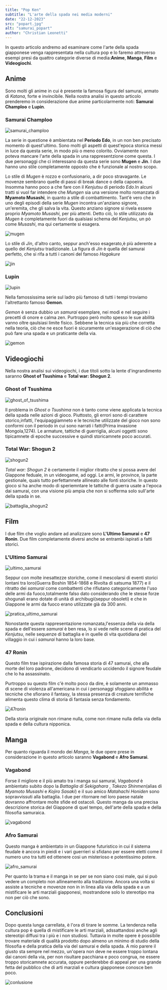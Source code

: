 ```yaml
---
title: "Pop Ken"
subtitle: "L'arte della spada nei media moderni"
date: "22-12-2023"
src: "popart.jpg"
alt: "samurai_popart"
author: "Christian Leonetti"
---
```


In questo articolo andremo ad esaminare come l'arte della spada giapponese venga rappresentata nella cultura pop e lo faremo attreverso esempi presi da quattro categorie diverse di media:**Anime**, **Manga**, **Film** e **Videogiochi**.

## Anime

Sono molti gli anime in cui è presente la famosa figura del samurai, armato di *Katana*, forte e invincibile. Nella nostra analisi in questo articolo prenderemo in considerazione due anime particolarmente noti: **Samurai Champloo** e **Lupin**.

### Samurai Champloo

![samurai_champloo](/posts/samurai%20champloo.jpg)

La serie in questione è ambientata nel **Periodo Edo**, in un non ben precisato momento di quest'ultimo. Sono molti gli aspetti di quest'epoca storica messi in luce da questa serie, in modo più o meno colorito. Ovviamente non poteva mancare l'arte della spada in una rappresentzione come questa.
I due personaggi che ci interessano da questa serie sono **Mugen** e **Jin**. I due hanno uno stile completamente opposto che è funzionale al nostro scopo.

Lo stile di *Mugen* è rozzo e confusionario, a dir poco stravagante. Le movenze sembrano quelle di passi di break dance o della capoeira. Insomma hanno poco a che fare con il *Kenjutsu* di periodo *Edo*.In alcuni tratti si vuol far intendere che *Mungen* sia una versione molto romanzata di **Myamoto Musashi**, in quanto a stile di combattimento. Tant'è vero che in uno degli episodi della serie *Mugen* incontra un'anziano signore, un'eremita, che gli salva la vita. Questo anziano signore si rivela essere proprio *Myamoto Musashi*, per più attenti.
Detto ciò, lo stile utilizzato da *Mugen* è completamente fuori da qualsiasi schema del *Kenjutsu*, un pò come *Musashi*, ma qui certamente si esagera.

![mugen](/posts/mugen.jpg)

Lo stile di *Jin*, d'altro canto, seppur anch'esso esagerato,è più aderente a quello del *Kenjutsu* tradizionale. La figura di *Jin* è quella del samurai perfetto, che si rifa a tutti i canoni del famoso *Hagakure*

![jin](/posts/jin.png)

### Lupin

![lupin](/posts/lupin.jpg)

Nella famossissima serie sul ladro più famoso di tutti i tempi troviamo l'altrettanto famoso **Gemon**.

*Gemon* è senza dubbio un *samurai* esemplare, nei modi e nel seguire i precetti di onore e calma zen. Purtroppo però molto spesso le sue abilità vanno oltre qaulsiasi limite fisico. Sebbene la tecnica sia più che corretta nella teoria, ciò che ne esce fuori è sicuramente un'esagerazione di ciò che può fare una spada e un praticante della via.

![gemon](posts/gemon.jpg)

## Videogiochi

Nella nostra analisi sui videogiochi, i due titoli sotto la lente d'ingrandimento saranno **Ghost of Tsushima** e **Total war: Shogun 2**.

### Ghost of Tsushima

![ghost_of_tsushima](/posts/Ghost%20of%20tsushima.jpg)

Il problema in *Ghost o Tsushima* non è tanto come viene applicata la tecnica della spada nelle azioni di gioco. Piuttosto, gli errori sono di carattere storico,infatti, l'equipaggiamneto e le tecniche utilizzate del gioco non sono conformi con il periodo in cui sono narrati i fatti(Prima invasione Mongola,1274). Le armature, tattiche di guerriglia, alcuni oggetti sono tipicamnete di epoche successive e quindi storicamnete poco accurati.

### Total War: Shogun 2

![shogun2](/posts/shogun_2_total_war.jpg)

*Total war: Shogun 2* è certamente il miglior ritratto che si possa avere del Giappone feduale, in un videogame, ad oggi. Le armi, le province, la parte gestionale, quais tutto perfettamnete allineato alle fonti storiche. In questo gioco si ha anche modo di speriemntare le tattiche di guerra usate a l'epoca dai samurai, con una visione più ampia che non si sofferma solo sull'arte della spada in se.

![battaglia_shogun2](/posts/battagli%20shogun.jpeg)

## Film

I due film che voglio andare ad analizzare sono **L'Ultimo Samurai** e **47 Ronin**. Due film completamente diversi anche se entrambi ispirati a fatti storici.

### L'Ultimo Samurai

![ultimo_samurai](/posts/ultimo-samurai.jpg)

Seppur con molte inesattezze storiche, come il mescolarsi di eventi storici lontani tra loro(Guerra Boshin 1854-1868 e Rivolta di satsuma 1877) e il ritratto dei *samurai* come combattenti che rifiutano categoricamente l'uso delle armi da fuoco,totalmente falso dato considerando che le stesse forze shogunali erano dotate di unità di archibugi(seppur obsoleti) e che in Giappone le armi da fuoco erano utilizzate già da 300 anni.

![pratica_ultimo_samurai](/posts/allenamento%20ultimo%20samurrai.jpg)

Nonostante questa rappresentazione romanzata,l'essenza della via della spada e dell'essere *samurai* è ben resa, lo si vede nelle scene di pratica del *Kenjutsu*, nelle sequenze di battaglia e in quelle di vita quotidiana del villaggio in cui i *samurai* hanno la loro base.

### 47 Ronin

Questo film trae ispirazione dalla famosa storia di 47 samurai, che alla morte del loro padrone, decidono di vendicarlo uccidendo il signore feudale che lo ha assassinato.

Purtroppo su questo film c'è molto poco da dire, è solamente un ammasso di scene di violenza all'americana in cui i personaggi sfoggiano abilità e tecniche che sfiorano il fantasy, la stessa presenza di creature terrifiche alimenta questo clima di storia di fantasia senza fondamento.

![47ronin](/posts/47ronin.jpg)

Della storia originale non rimane nulla, come non rimane nulla della via della spada e della cultura nipponica.

## Manga

Per quanto riguarda il mondo dei *Manga*, le due opere prese in considerazione in questo articolo saranno **Vagabond** e **Afro Samurai**.

### Vagabond

Forse il migliore e il più amato tra i manga sui samurai, *Vagabond* è ambientato subito dopo la *Battaglia di Sekigahara* , *Takezo Shinmen*(alias di *Myamoto Musashi* e *Kojiro Sasaki*) e il suo amico *Matahachi Honiden* sono sopravvissuti alla battaglia. I due per ritornare nel loro paese natale dovranno affrontare molte sfide ed ostacoli.
Questo manga da una precisa descrizione storica del Giappone di quel tempo, dell'arte della spada e della filosofia samuraica.

![vagabond](/posts/vagabond.jpg)

### Afro Samurai

Questo manga è ambientato in un Giappone futuristico in cui il sistema feudale è ancora in pieidi e i vari guerrieri si sfidano per essere eletti come il numero uno tra tutti ed ottenere cosi un misterioso e potentissimo potere.

![afro_samurai](/posts/afro.jpg)

Per quanto la trama e il manga in se per se non siano cosi male, qui si può vedere un completo non allineamento alla tradizione. Ancora una volta si assiste a tecniche e movenze non in in linea alla via della spada e a un mistificare le arti marziali giapponesi, mostrandone solo lo stereotipo ma non per ciò che sono.

## Conclusioni

Dopo questa lunga carrellata, è l'ora di tirare le somme. La tendenza nella cultura pop è quella di mistificare le arti marziali, adssattandosi anche agli stereotipi diffusi tra i più e i non studiosi.
Tuttavia in molte opere è possibile trovare materiale di qualità prodotto dopo almeno un minimo di studio della filosofia e della pratica della via del samurai e della spada.
A mio parere il giusto sta sempre nel mezzo, un'opera non deve ne essere troppo lontana dai canoni della via, per non risultare pacchiana e poco congrua, ne essere troppo storicamnete accurata, oppure perderebbe di appeal per una grande fetta del pubblico che di arti marziali e cultura giapponese conosce ben poco.

![conlusione](/posts/conclusione%20popart.jpg)
